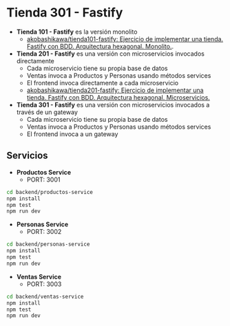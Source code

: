 # Tienda 301 - Fastify

- **Tienda 101 - Fastify** es la versión monolito
    - [akobashikawa/tienda101-fastify: Ejercicio de implementar una tienda. Fastify con BDD. Arquitectura hexagonal. Monolito.](https://github.com/akobashikawa/tienda101-fastify).
- **Tienda 201 - Fastify** es una versión con microservicios invocados directamente
    - Cada microservicio tiene su propia base de datos
    - Ventas invoca a Productos y Personas usando métodos services
    - El frontend invoca directamente a cada microservicio
    - [akobashikawa/tienda201-fastify: Ejercicio de implementar una tienda. Fastify con BDD. Arquitectura hexagonal. Microservicios.](https://github.com/akobashikawa/tienda201-fastify)
- **Tienda 301 - Fastify** es una versión con microservicios invocados a través de un gateway
    - Cada microservicio tiene su propia base de datos
    - Ventas invoca a Productos y Personas usando métodos services
    - El frontend invoca a un gateway

## Servicios

- **Productos Service**
    - PORT: 3001

```sh
cd backend/productos-service
npm install
npm test
npm run dev
```

- **Personas Service**
    - PORT: 3002

```sh
cd backend/personas-service
npm install
npm test
npm run dev
```

- **Ventas Service**
    - PORT: 3003

```sh
cd backend/ventas-service
npm install
npm test
npm run dev
```
